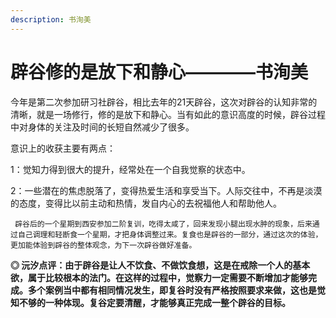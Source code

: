 ```yaml
---
description: 书洵美
---
```


# 辟谷修的是放下和静心————书洵美

今年是第二次参加研习社辟谷，相比去年的21天辟谷，这次对辟谷的认知非常的清晰，就是一场修行，修的是放下和静心。当有如此的意识高度的时候，辟谷过程中对身体的关注及时间的长短自然减少了很多。

意识上的收获主要有两点：

1：觉知力得到很大的提升，经常处在一个自我觉察的状态中。

2：一些潜在的焦虑脱落了，变得热爱生活和享受当下。人际交往中，不再是淡漠的态度，变得比以前主动和热情，发自内心的去祝福他人和帮助他人。

     辟谷后的一个星期到西安参加二阶复训，吃得太咸了，回来发现小腿出现水肿的现象，后来通过自己调理和轻断食一个星期，才把身体调整过来。复食也是辟谷的一部分，通过这次的体验，更加能体验到辟谷的整体观念，为下一次辟谷做好准备。

**◎ 沅汐点评：由于辟谷是让人不饮食、不做饮食想，这是在戒除一个人的基本欲，属于比较根本的法门。在这样的过程中，觉察力一定需要不断增加才能够完成。多个案例当中都有相同情况发生，即复谷时没有严格按照要求来做，这也是觉知不够的一种体现。复谷定要清醒，才能够真正完成一整个辟谷的目标。**

